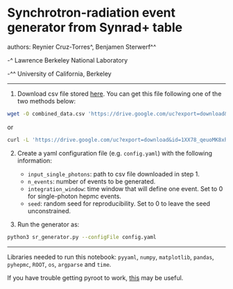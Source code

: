 # Synchrotron-radiation event generator from Synrad+ table

authors: Reynier Cruz-Torres^, Benjamen Sterwerf^^

-^ Lawrence Berkeley National Laboratory

-^^ University of California, Berkeley

-----

1. Download csv file stored [here](https://drive.google.com/file/d/1XX78_qeuoMK8xhuOB5QgbUyye7Lv_xPg/view?usp=sharing). You can get this file following one of the two methods below:

```bash
wget -O combined_data.csv 'https://drive.google.com/uc?export=download&id=1XX78_qeuoMK8xhuOB5QgbUyye7Lv_xPg&confirm=no_antivirus'
```

or

```bash
curl -L 'https://drive.google.com/uc?export=download&id=1XX78_qeuoMK8xhuOB5QgbUyye7Lv_xPg&confirm=no_antivirus' > combined_data.csv
```

2. Create a yaml configuration file (e.g. ```config.yaml```) with the following information:

	- ```input_single_photons```: path to csv file downloaded in step 1.
	- ```n_events```: number of events to be generated.
	- ```integration_window```: time window that will define one event. Set to 0 for single-photon hepmc events.
	- ```seed```: random seed for reproducibility. Set to 0 to leave the seed unconstrained.

3. Run the generator as: 

```bash
python3 sr_generator.py --configFile config.yaml
```

-----

Libraries needed to run this notebook: ```pyyaml```, ```numpy```, ```matplotlib```, ```pandas```, ```pyhepmc```, ```ROOT```, ```os```, ```argparse``` and ```time```.

If you have trouble getting pyroot to work, [this](https://root-forum.cern.ch/t/cannot-import-root-6-22-in-python-3-9-1-could-not-load-cppyy-backend-library/43764/8) may be useful.













